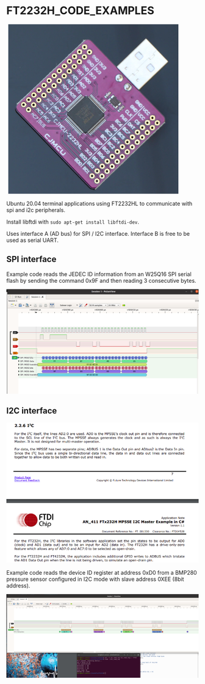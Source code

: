 # FT2232H_CODE_EXAMPLES

<img src="FT2232HL_module.png">

Ubuntu 20.04 terminal applications using FT2232HL to communicate with spi and i2c peripherals.

Install libftdi with `sudo apt-get install libftdi-dev`.

Uses interface A (AD<n> bus) for SPI / I2C interface. Interface B is free to be used as serial UART.

## SPI interface

Example code reads the JEDEC ID information from an W25Q16 SPI serial flash by sending the 
command 0x9F and then reading 3 consecutive bytes.

<img src="ft2232_spi_transaction_screenshot.png">


## I2C interface

<img src="ft2232_mpsse_i2c_pins.png">

Example code reads the device ID register at address 0xD0 from a BMP280 pressure sensor
configured in I2C mode with slave address 0XEE (8bit address).

<img src="i2c_read_register_transaction_snapshot.png">


